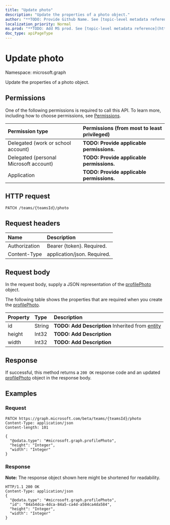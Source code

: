 ```yaml
---
title: "Update photo"
description: "Update the properties of a photo object."
author: "**TODO: Provide Github Name. See [topic-level metadata reference](https://msgo.azurewebsites.net/add/document/guidelines/metadata.html#topic-level-metadata)**"
localization_priority: Normal
ms.prod: "**TODO: Add MS prod. See [topic-level metadata reference](https://msgo.azurewebsites.net/add/document/guidelines/metadata.html#topic-level-metadata)**"
doc_type: apiPageType
---
```


# Update photo

Namespace: microsoft.graph

Update the properties of a photo object.

## Permissions
One of the following permissions is required to call this API. To learn more, including how to choose permissions, see [Permissions](/concepts/permissions-reference.md).

|Permission type|Permissions (from most to least privileged)|
|:---|:---|
|Delegated (work or school account)|**TODO: Provide applicable permissions.**|
|Delegated (personal Microsoft account)|**TODO: Provide applicable permissions.**|
|Application|**TODO: Provide applicable permissions.**|

## HTTP request

<!-- {
  "blockType": "ignored"
}
-->
``` http
PATCH /teams/{teamsId}/photo
```

## Request headers
|Name|Description|
|:---|:---|
|Authorization|Bearer {token}. Required.|
|Content-Type|application/json. Required.|

## Request body
In the request body, supply a JSON representation of the [profilePhoto](../resources/profilephoto.md) object.

The following table shows the properties that are required when you create the [profilePhoto](../resources/profilephoto.md).

|Property|Type|Description|
|:---|:---|:---|
|id|String|**TODO: Add Description** Inherited from [entity](../resources/entity.md)|
|height|Int32|**TODO: Add Description**|
|width|Int32|**TODO: Add Description**|



## Response

If successful, this method returns a `200 OK` response code and an updated [profilePhoto](../resources/profilephoto.md) object in the response body.

## Examples

### Request
<!-- {
  "blockType": "request",
  "name": "update_photo"
}
-->
``` http
PATCH https://graph.microsoft.com/beta/teams/{teamsId}/photo
Content-Type: application/json
Content-length: 101

{
  "@odata.type": "#microsoft.graph.profilePhoto",
  "height": "Integer",
  "width": "Integer"
}
```

### Response
**Note:** The response object shown here might be shortened for readability.
<!-- {
  "blockType": "response",
  "truncated": true
}
-->
``` http
HTTP/1.1 200 OK
Content-Type: application/json
{
  "@odata.type": "#microsoft.graph.profilePhoto",
  "id": "84a54dca-4dca-84a5-ca4d-a584ca4da584",
  "height": "Integer",
  "width": "Integer"
}
```

